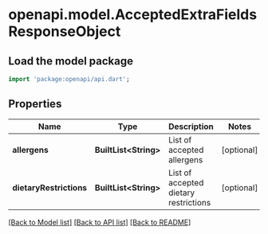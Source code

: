 # openapi.model.AcceptedExtraFieldsResponseObject

## Load the model package
```dart
import 'package:openapi/api.dart';
```

## Properties
Name | Type | Description | Notes
------------ | ------------- | ------------- | -------------
**allergens** | **BuiltList&lt;String&gt;** | List of accepted allergens | [optional] 
**dietaryRestrictions** | **BuiltList&lt;String&gt;** | List of accepted dietary restrictions | [optional] 

[[Back to Model list]](../README.md#documentation-for-models) [[Back to API list]](../README.md#documentation-for-api-endpoints) [[Back to README]](../README.md)


